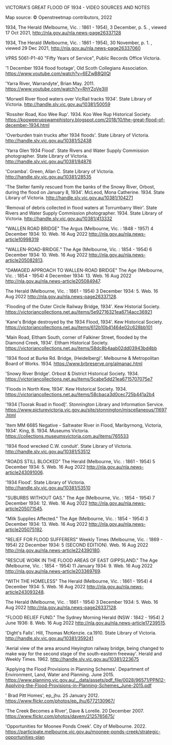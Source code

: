 VICTORIA'S GREAT FLOOD OF 1934 - VIDEO SOURCES AND NOTES

Map source: © Openstreetmap contributors, 2022

1934, The Herald (Melbourne, Vic. : 1861 - 1954), 3 December, p. 5. , viewed 17 Oct 2021, http://nla.gov.au/nla.news-page26337128 

1934, The Herald (Melbourne, Vic. : 1861 - 1954), 30 November, p. 1. , viewed 29 Dec 2021, http://nla.gov.au/nla.news-page26337060 

VPRS 5061-P1-40 "Fifty Years of Service", Public Records Office Victoria.

'1 December 1934 flood footage', Old Scoth Collegians Association. https://www.youtube.com/watch?v=6EZwB8QIIQI

'Yarra River, Warrandyte', Brian May. 2011. https://www.youtube.com/watch?v=RhYZoVe3lII

'Morwell River flood waters over VicRail tracks 1934'. State Library of Victoria. http://handle.slv.vic.gov.au/10381/50059

'Rossiter Road, Koo Wee Rup'. 1934. Koo Wee Rup Historical Society. https://kooweerupswamphistory.blogspot.com/2018/10/the-great-flood-of-december-1934.html

'Overburden train trucks after 1934 floods'. State Library of Victoria. http://handle.slv.vic.gov.au/10381/52438

'Yarra Glen 1934 Flood'. State Rivers and Water Supply Commission photographer. State Library of Victoria. http://handle.slv.vic.gov.au/10381/84876

'Coramba'. Green, Allan C. State Library of Victoria. http://handle.slv.vic.gov.au/10381/28535

'The Stelter family rescued from the banks of the Snowy River, Orbost, during the flood on January 8, 1934'. McLeod, Mona Catherine. 1934. State Library of Victoria. http://handle.slv.vic.gov.au/10381/104271

'Removal of debris collected in flood waters at Torrumbarry Weir'. State Rivers and Water Supply Commission photographer. 1934. State Library of Victoria. http://handle.slv.vic.gov.au/10381/413332

"WALLEN ROAD BRIDGE" The Argus (Melbourne, Vic. : 1848 - 1957) 4 December 1934: 10. Web. 16 Aug 2022 <http://nla.gov.au/nla.news-article10998319>

"WALLEN-ROAD-BRIDGE." The Age (Melbourne, Vic. : 1854 - 1954) 6 December 1934: 10. Web. 16 Aug 2022 <http://nla.gov.au/nla.news-article205082813>. 

"DAMAGED APPROACH TO WALLEN-ROAD BRIDGE" The Age (Melbourne, Vic. : 1854 - 1954) 4 December 1934: 13. Web. 16 Aug 2022 <http://nla.gov.au/nla.news-article205084947>. 

The Herald (Melbourne, Vic. : 1861 - 1954) 3 December 1934: 5. Web. 16 Aug 2022 <http://nla.gov.au/nla.news-page26337128>. 

'Flooding of the Outer Circle Railway Bridge, 1934'. Kew Historial Society. https://victoriancollections.net.au/items/5e92716321ea6714acc36921

'Kane's Bridge destroyed by the 1934 Flood, 1934'. Kew Historical Society. https://victoriancollections.net.au/items/612b10b41464e02c628bb101

'Main Road, Eltham South, corner of Falkiner Street, flooded by the Diamond Creek, 1934'. Eltham Historical Society. https://victoriancollections.net.au/items/58dc8b4aab02dd03943bd4bb

'1934 flood at Burke Rd. Bridge, (Heidelberg)'. Melbourne & Metropolitan Board of Works. 1934. https://www.brbreserve.org/almanac.html

'Snowy River Bridge'. Orbost & District Historical Society. 1934. https://victoriancollections.net.au/items/5cabe5dd21ea6715707075e7 

'Floods in North Kew, 1934'. Kew Historical Society. 1934. https://victoriancollections.net.au/items/58cbaca3d0cec725b441a2b4

'1934 [Toorak Road in flood]'.  Stonnington Library and Information Service. https://www.picturevictoria.vic.gov.au/site/stonnington/miscellaneous/11697.html

'Item MM 6685 Negative - Saltwater River in Flood, Maribyrnong, Victoria, 1934'. King, B. 1934. Museums Victoria. https://collections.museumsvictoria.com.au/items/765533

'1934 flood wrecked C.W. conduit'. State Library of Victoria. http://handle.slv.vic.gov.au/10381/53512

"ROADS STILL BLOCKED" The Herald (Melbourne, Vic. : 1861 - 1954) 5 December 1934: 5. Web. 16 Aug 2022 <http://nla.gov.au/nla.news-article243091006>. 

'1934 Flood'. State Library of Victoria. http://handle.slv.vic.gov.au/10381/53510

"SUBURBS WITHOUT GAS." The Age (Melbourne, Vic. : 1854 - 1954) 7 December 1934: 12. Web. 16 Aug 2022 <http://nla.gov.au/nla.news-article205071545>. 

"Milk Supplies Affected." The Age (Melbourne, Vic. : 1854 - 1954) 3 December 1934: 13. Web. 16 Aug 2022 <http://nla.gov.au/nla.news-article205075192>. 

"RELIEF FOR FLOOD SUFFERERS" Weekly Times (Melbourne, Vic. : 1869 - 1954) 22 December 1934: 5 (SECOND EDITION). Web. 16 Aug 2022 <http://nla.gov.au/nla.news-article224390180>. 

"RESCUE WORK IN THE FLOOD AREAS OF EAST GIPPSLAND." The Age (Melbourne, Vic. : 1854 - 1954) 11 January 1934: 9. Web. 16 Aug 2022 <http://nla.gov.au/nla.news-article203369769>. 

"WITH THE HOMELESS" The Herald (Melbourne, Vic. : 1861 - 1954) 4 December 1934: 5. Web. 16 Aug 2022 <http://nla.gov.au/nla.news-article243093248>. 

The Herald (Melbourne, Vic. : 1861 - 1954) 3 December 1934: 5. Web. 16 Aug 2022 <http://nla.gov.au/nla.news-page26337128>. 

"FLOOD RELIEF FUND." The Sydney Morning Herald (NSW : 1842 - 1954) 2 June 1936: 8. Web. 16 Aug 2022 <http://nla.gov.au/nla.news-article17239515>. 

'Dight's Falls'. Hill, Thomas McKenzie. ca.1910. State Library of Victoria. http://handle.slv.vic.gov.au/10381/359241

'Aerial view of the area around Heyington railway bridge, being changed to make way for the second stage of the south-eastern freeway'. Herald and Weekly Times. 1962. http://handle.slv.vic.gov.au/10381/223675

'Applying the Flood Provisions in Planning Schemes'. Department of Environment, Land, Water and Planning. June 2015. https://www.planning.vic.gov.au/__data/assets/pdf_file/0028/96571/PPN12-Applying-the-Flood-Provisions-in-Planning-Schemes_June-2015.pdf

' Brad Pitt Homes', ep_jhu. 25 January 2012. https://www.flickr.com/photos/ep_jhu/6772130967/

'The Creek Becomes a River', Dave & Lorelle. 20 December 2007. https://www.flickr.com/photos/davem/2125765675/

'Opportunities for Moonee Ponds Creek'. City of Melbourne. 2022. https://participate.melbourne.vic.gov.au/moonee-ponds-creek/strategic-opportunities-plan